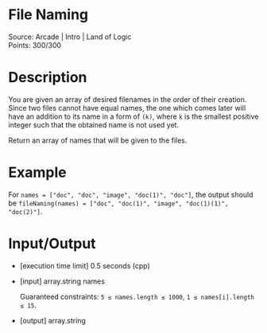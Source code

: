 # File Naming
Source: Arcade | Intro | Land of Logic <br>
Points: 300/300

# Description

You are given an array of desired filenames in the order of their creation. Since two files cannot have equal names, the one which comes later will have an addition to its name in a form of `(k)`, where `k` is the smallest positive integer such that the obtained name is not used yet.

Return an array of names that will be given to the files.

# Example

For `names = ["doc", "doc", "image", "doc(1)", "doc"]`, the output should be
`fileNaming(names) = ["doc", "doc(1)", "image", "doc(1)(1)", "doc(2)"]`.

# Input/Output

* [execution time limit] 0.5 seconds (cpp)

* [input] array.string names

  Guaranteed constraints:
  `5 ≤ names.length ≤ 1000`,
  `1 ≤ names[i].length ≤ 15`.

* [output] array.string
